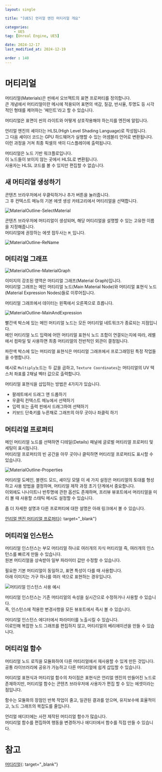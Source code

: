```yaml
---
layout: single

title: "[UE5] 언리얼 엔진 머티리얼 개요"

categories:
    - UE5
tag: [Unreal Engine, UE5]

date: 2024-12-17
last_modified_at: 2024-12-19

order : 140
---
```


# 머티리얼

머티리얼(Materials)은 씬에서 오브젝트의 표면 프로퍼티를 정의합니다.  
큰 개념에서 머티리얼이란 메시에 적용되어 표면의 색감, 질감, 반사율, 투명도 등 시각적인 형태를 제어하는 '페인트'라고 할 수 있습니다.

머티리얼은 표면이 씬의 라이트와 어떻게 상호작용해야 하는지를 엔진에 알립니다.

언리얼 엔진의 셰이더는 HLSL(High Level Shading Language)로 작성됩니다.  
그 다음 셰이더 코드는 GPU 하드웨어가 실행할 수 있는 어셈블리 언어로 변환됩니다.  
이런 과정을 거쳐 최종 픽셀의 색이 디스플레이에 출력됩니다.

머티리얼은 노드 기반 워크플로입니다.  
이 노드들이 보이지 않는 곳에서 HLSL로 변환됩니다.  
사용자는 HLSL 코드를 볼 수 있지만 편집할 수 없습니다.

## 새 머티리얼 생성하기

콘텐츠 브라우저에서 우클릭하거나 추가 버튼을 눌러줍니다.  
그 후 컨텍스트 메뉴의 기본 에셋 생성 카테고리에서 머티리얼을 선택합니다.

![MaterialOutline-SelectMaterial]({{site.url}}/images/Unreal/ue5/2024-12-17-MaterialOutline/MaterialOutline-SelectMaterial.PNG)

콘텐츠 브라우저에 머티리얼이 생성되며, 해당 머티리얼을 설명할 수 있는 고유한 이름을 지정해줍니다.  
머티리얼에 권장하는 에셋 접두사는 `M_`입니다.

![MaterialOutline-ReName]({{site.url}}/images/Unreal/ue5/2024-12-17-MaterialOutline/MaterialOutline-ReName.PNG)

## 머티리얼 그래프

![MaterialOutline-MaterialGraph]({{site.url}}/images/Unreal/ue5/2024-12-17-MaterialOutline/MaterialOutline-MaterialGraph.PNG)

이미지의 강조된 영역은 머티리얼 그래프(Material Graph)입니다.  
머티리얼 그래프는 메인 머티리얼 노드(Main Material Node)와 머티리얼 표현식 노드(Material Expression Nodes)들로 이루어집니다.  

머티리얼 그래프에서 데이터는 왼쪽에서 오른쪽으로 흐릅니다.

![MaterialOutline-MainAndExpression]({{site.url}}/images/Unreal/ue5/2024-12-17-MaterialOutline/MaterialOutline-MainAndExpression.PNG)

빨간색 박스에 있는 메인 머티리얼 노드는 모든 머티리얼 네트워크가 종료되는 지점입니다.  
메인 머티리얼 노드 입력에 어떤 머티리얼 표현식 노드 조합이 연결되는지에 따라, 레벨에서 컴파일 및 사용하면 최종 머티리얼의 전반적인 외관이 결정됩니다.

파란색 박스에 있는 머티리얼 표현식은 머티리얼 그래프에서 프로그래밍된 특정 작업들을 수행합니다.

예시로 `Multiply`노드는 두 값을 곱하고, `Texture Coordinates`는 머티리얼의 UV 텍스처 좌표를 2채널 벡터 값으로 출력합니다.

머티리얼 표현식을 삽입하는 방법은 4가지가 있습니다.

+ 팔레트에서 드래그 앤 드롭하기  
+ 우클릭 컨텍스트 메뉴에서 선택하기  
+ 입력 또는 출력 핀에서 드래그하여 선택하기  
+ 키보드 단축키를 누른채로 그래프의 아무 곳이나 좌클릭 하기



## 머티리얼 프로퍼티

메인 머티리얼 노드를 선택하면 디테일(Details) 패널에 글로벌 머티리얼 프로퍼티 및 세팅이 표시됩니다.  
머티리얼 프로퍼티의 빈 공간을 아무 곳이나 클릭하면 머티리얼 프로퍼티도 표시할 수 있습니다.

![MaterialOutline-Properties]({{site.url}}/images/Unreal/ue5/2024-12-17-MaterialOutline/MaterialOutline-Properties.PNG)

머티리얼 도메인, 블렌드 모드, 셰이딩 모델 이 세 가지 설정은 머티리얼의 토대를 형성하고 사용 방법을 결정하며, 머티리얼 제작 과정 초기 단계에서 중요합니다.  
이외에도 나나이트나 반투명에 관한 옵션도 존재하며, 프리뷰 뷰포트에서 머리티얼을 미리 볼 때 사용할 스태틱 메시도 설정할 수 있습니다.

좀 더 자세한 설명과 다른 프로퍼티에 대한 설명은 아래 링크에서 볼 수 있습니다.

[언리얼 엔진 머티리얼 프로퍼티](https://dev.epicgames.com/documentation/ko-kr/unreal-engine/unreal-engine-material-properties){: target="_blank"}

## 머티리얼 인스턴스

머티리얼 인스턴스는 부모 머티리얼 하나로 여러개의 자식 머티리얼 즉, 여러개의 인스턴스를 빠르게 만들 수 있습니다.  
원본 머티리얼을 상속받아 일부 파라미터 값만 수정할 수 있습니다.

필요한 기본 머티리얼이 동일하고, 표면 특성이 다를 때 사용합니다.  
아래 이미지는 가구 하나를 여러 색으로 표현하는 경우입니다.

![머티리얼 인스턴스 사용 예시](https://d1iv7db44yhgxn.cloudfront.net/documentation/images/622dc3fd-a2e2-46c3-ac0a-ed41934993f4/instances-example.png)

머티리얼 인스턴스는 기존 머티리얼의 속성을 실시간으로 수정하거나 사용할 수 있습니다.   
즉, 인스턴스에 적용한 변경사항을 모든 뷰포트에서 즉시 볼 수 있습니다.

머티리얼 인스턴스 에디터에서 파라미터를 노출시킬 수 있습니다.  
이로인해 복잡한 노드 그래프를 편집하지 않고, 머티리얼의 베리에이션을 만들 수 있습니다.

## 머티리얼 함수

머티리얼 노드 로직을 모듈화하여 다른 머티리얼에서 재사용할 수 있게 만든 것입니다.  
공통 라이브러리에 공유가 가능하고 다른 머티리얼에 쉽게 삽입할 수 있습니다.

머티리얼 표현식과 머티리얼 함수의 차이점은 표현식은 언리얼 엔진의 만들어진 노드로 존재하지만, 머티리얼 함수는 콘텐츠 브라우저에 사용자가 편집 할 수 있는 에셋이라는 점입니다.

함수는 모듈화의 장점인 반복 작업이 줄고, 일관된 결과를 얻으며, 유지보수에 효율적이고, 노드 그래프의 복잡도를 줄입니다.

언리얼 에디터에는 사전 제작된 머티리얼 함수가 많습니다.  
머티리얼 함수를 편집하여 행동을 변경하거나 에디터에서 함수를 직접 만들 수 있습니다.

# 참고

[머티리얼](https://dev.epicgames.com/documentation/ko-kr/unreal-engine/unreal-engine-materials){: target="_blank"}